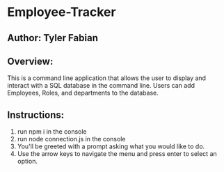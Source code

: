# Employee-Tracker
## Author: Tyler Fabian

## Overview:
This is a command line application that allows the user to display and interact with a SQL database in the command line. Users can add Employees, Roles, and departments to the database.

## Instructions:
1. run npm i in the console
2. run node connection.js in the console
3. You'll be greeted with a prompt asking what you would like to do.
4. Use the arrow keys to navigate the menu and press enter to select an option.
